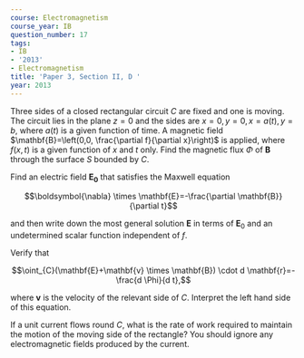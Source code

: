 ```yaml
---
course: Electromagnetism
course_year: IB
question_number: 17
tags:
- IB
- '2013'
- Electromagnetism
title: 'Paper 3, Section II, D '
year: 2013
---
```




Three sides of a closed rectangular circuit $C$ are fixed and one is moving. The circuit lies in the plane $z=0$ and the sides are $x=0, y=0, x=a(t), y=b$, where $a(t)$ is a given function of time. A magnetic field $\mathbf{B}=\left(0,0, \frac{\partial f}{\partial x}\right)$ is applied, where $f(x, t)$ is a given function of $x$ and $t$ only. Find the magnetic flux $\Phi$ of $\mathbf{B}$ through the surface $S$ bounded by $C$.

Find an electric field $\mathbf{E}_{\mathbf{0}}$ that satisfies the Maxwell equation

$$\boldsymbol{\nabla} \times \mathbf{E}=-\frac{\partial \mathbf{B}}{\partial t}$$

and then write down the most general solution $\mathbf{E}$ in terms of $\mathbf{E}_{0}$ and an undetermined scalar function independent of $f$.

Verify that

$$\oint_{C}(\mathbf{E}+\mathbf{v} \times \mathbf{B}) \cdot d \mathbf{r}=-\frac{d \Phi}{d t},$$

where $\mathbf{v}$ is the velocity of the relevant side of $C$. Interpret the left hand side of this equation.

If a unit current flows round $C$, what is the rate of work required to maintain the motion of the moving side of the rectangle? You should ignore any electromagnetic fields produced by the current.